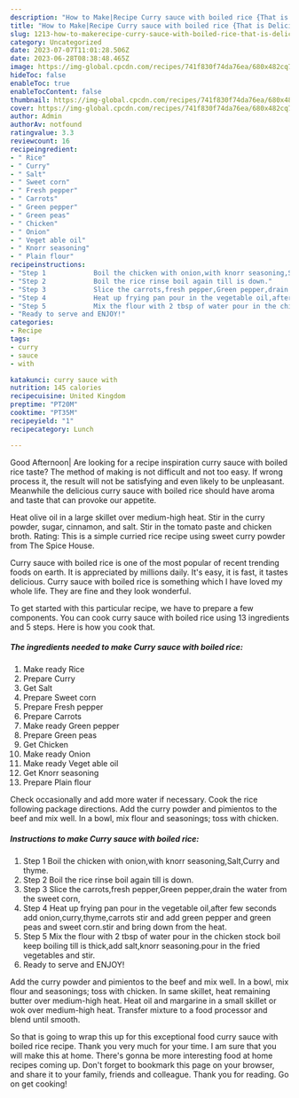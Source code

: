 ```yaml
---
description: "How to Make|Recipe Curry sauce with boiled rice {That is Delicious"
title: "How to Make|Recipe Curry sauce with boiled rice {That is Delicious"
slug: 1213-how-to-makerecipe-curry-sauce-with-boiled-rice-that-is-delicious
category: Uncategorized
date: 2023-07-07T11:01:28.506Z
date: 2023-06-28T08:38:48.465Z
image: https://img-global.cpcdn.com/recipes/741f830f74da76ea/680x482cq70/curry-sauce-with-boiled-rice-recipe-main-photo.jpg
hideToc: false
enableToc: true
enableTocContent: false
thumbnail: https://img-global.cpcdn.com/recipes/741f830f74da76ea/680x482cq70/curry-sauce-with-boiled-rice-recipe-main-photo.jpg
cover: https://img-global.cpcdn.com/recipes/741f830f74da76ea/680x482cq70/curry-sauce-with-boiled-rice-recipe-main-photo.jpg
author: Admin
authorAv: notfound
ratingvalue: 3.3
reviewcount: 16
recipeingredient:
- " Rice"
- " Curry"
- " Salt"
- " Sweet corn"
- " Fresh pepper"
- " Carrots"
- " Green pepper"
- " Green peas"
- " Chicken"
- " Onion"
- " Veget able oil"
- " Knorr seasoning"
- " Plain flour"
recipeinstructions:
- "Step 1            Boil the chicken with onion,with knorr seasoning,Salt,Curry and thyme."
- "Step 2            Boil the rice rinse boil again till is down."
- "Step 3            Slice the carrots,fresh pepper,Green pepper,drain the water from the sweet corn,"
- "Step 4            Heat up frying pan pour in the vegetable oil,after few seconds add onion,curry,thyme,carrots stir and add green pepper and green peas and sweet corn.stir and bring down from the heat."
- "Step 5            Mix the flour with 2 tbsp of water pour in the chicken stock boil keep boiling till is thick,add salt,knorr seasoning.pour in the fried vegetables and stir."
- "Ready to serve and ENJOY!"
categories:
- Recipe
tags:
- curry
- sauce
- with

katakunci: curry sauce with 
nutrition: 145 calories
recipecuisine: United Kingdom
preptime: "PT20M"
cooktime: "PT35M"
recipeyield: "1"
recipecategory: Lunch

---
```



Good Afternoon| Are looking for a recipe inspiration curry sauce with boiled rice taste? The method of making is not difficult and not too easy. If wrong process it, the result will not be satisfying and even likely to be unpleasant. Meanwhile the delicious curry sauce with boiled rice should have aroma and taste that can provoke our appetite.





Heat olive oil in a large skillet over medium-high heat. Stir in the curry powder, sugar, cinnamon, and salt. Stir in the tomato paste and chicken broth. Rating: This is a simple curried rice recipe using sweet curry powder from The Spice House.

Curry sauce with boiled rice is one of the most popular of recent trending foods on earth. It is appreciated by millions daily. It's easy, it is fast, it tastes delicious. Curry sauce with boiled rice is something which I have loved my whole life. They are fine and they look wonderful.


To get started with this particular recipe, we have to prepare a few components. You can cook curry sauce with boiled rice using 13 ingredients and 5 steps. Here is how you cook that.

<!--inarticleads1-->

##### The ingredients needed to make Curry sauce with boiled rice:

1. Make ready  Rice
1. Prepare  Curry
1. Get  Salt
1. Prepare  Sweet corn
1. Prepare  Fresh pepper
1. Prepare  Carrots
1. Make ready  Green pepper
1. Prepare  Green peas
1. Get  Chicken
1. Make ready  Onion
1. Make ready  Veget able oil
1. Get  Knorr seasoning
1. Prepare  Plain flour


Check occasionally and add more water if necessary. Cook the rice following package directions. Add the curry powder and pimientos to the beef and mix well. In a bowl, mix flour and seasonings; toss with chicken. 

<!--inarticleads2-->

##### Instructions to make Curry sauce with boiled rice:

1. Step 1            Boil the chicken with onion,with knorr seasoning,Salt,Curry and thyme.
1. Step 2            Boil the rice rinse boil again till is down.
1. Step 3            Slice the carrots,fresh pepper,Green pepper,drain the water from the sweet corn,
1. Step 4            Heat up frying pan pour in the vegetable oil,after few seconds add onion,curry,thyme,carrots stir and add green pepper and green peas and sweet corn.stir and bring down from the heat.
1. Step 5            Mix the flour with 2 tbsp of water pour in the chicken stock boil keep boiling till is thick,add salt,knorr seasoning.pour in the fried vegetables and stir.
1. Ready to serve and ENJOY!

Add the curry powder and pimientos to the beef and mix well. In a bowl, mix flour and seasonings; toss with chicken. In same skillet, heat remaining butter over medium-high heat. Heat oil and margarine in a small skillet or wok over medium-high heat. Transfer mixture to a food processor and blend until smooth. 

So that is going to wrap this up for this exceptional food curry sauce with boiled rice recipe. Thank you very much for your time. I am sure that you will make this at home. There's gonna be more interesting food at home recipes coming up. Don't forget to bookmark this page on your browser, and share it to your family, friends and colleague. Thank you for reading. Go on get cooking!
